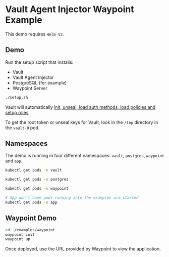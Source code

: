 # Vault Agent Injector Waypoint Example

This demo requires `Helm V3`.

## Demo

Run the setup script that installs:

* Vault
* Vault Agent Injector
* PostgreSQL (for example)
* Waypoint Server

```bash
./setup.sh
```

Vault will automatically [init, unseal, load auth methods, load policies and setup roles](https://github.com/jasonodonnell/vault-agent-demo/blob/hashiconf/configs/bootstrap.sh).

To get the root token or unseal keys for Vault, look in the `/tmp` directory in the `vault-0` pod.

## Namespaces

The demo is running in four different namespaces: `vault`, `postgres`, `waypoint` and `app`.

```bash
kubectl get pods -n vault

kubectl get pods -n postgres

kubectl get pods -n waypoint

# App won't have pods running into the examples are started
kubectl get pods -n app
```

## Waypoint Demo

```bash
cd ./examples/waypoint
waypoint init
waypoint up
```

Once deployed, use the URL provided by Waypoint to view the application.
